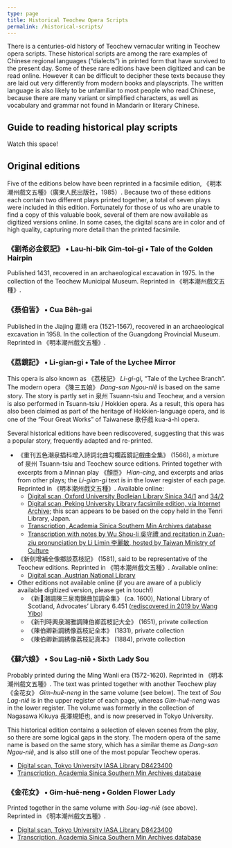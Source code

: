 ```yaml
---
type: page
title: Historical Teochew Opera Scripts
permalink: /historical-scripts/
---
```


There is a centuries-old history of Teochew vernacular writing in Teochew opera
scripts. These historical scripts are among the rare examples of Chinese
regional languages (“dialects”) in printed form that have survived to the
present day. Some of these rare editions have been digitized and can be read
online. However it can be difficult to decipher these texts because they are
laid out very differently from modern books and playscripts. The written
language is also likely to be unfamiliar to most people who read Chinese,
because there are many variant or simplified characters, as well as vocabulary
and grammar not found in Mandarin or literary Chinese.


Guide to reading historical play scripts
----------------------------------------

Watch this space!

Original editions
-----------------

Five of the editions below have been reprinted in a facsimile edition,
《明本潮州戲文五種》（廣東人民出版社，1985）. Because two of these editions
each contain two different plays printed together, a total of seven plays were
included in this edition. Fortunately for those of us who are unable to find a
copy of this valuable book, several of them are now available as digitized
versions online. In some cases, the digital scans are in color and of high
quality, capturing more detail than the printed facsimile.


### 《劉希必金釵記》 • Lau-hi-bik Gim-toi-gi • Tale of the Golden Hairpin

Published 1431, recovered in an archaeological excavation in 1975. In the
collection of the Teochew Municipal Museum. Reprinted in 《明本潮州戲文五種》.


### 《蔡伯皆》 • Cua Bêh-gai

Published in the Jiajing 嘉靖 era (1521-1567), recovered in an archaeological
excavation in 1958. In the collection of the Guangdong Provincial Museum.
Reprinted in 《明本潮州戲文五種》.


### 《荔鏡記》 • Li-gian-gi • Tale of the Lychee Mirror

This opera is also known as 《荔枝記》 *Li-gi-gi*, “Tale of the Lychee Branch”.
The modern opera 《陳三五娘》 *Dang-san Ngou-niê* is based on the same story.
The story is partly set in 泉州 Tsuann-tsiu and Teochew, and a version is also
performed in Tsuann-tsiu / Hokkien opera. As a result, this opera has also been
claimed as part of the heritage of Hokkien-language opera, and is one of the
“Four Great Works” of Taiwanese 歌仔戲 kua-á-hì opera.

Several historical editions have been rediscovered, suggesting that this was a
popular story, frequently adapted and re-printed.

 * 《重刊五色潮泉插科增入詩詞北曲勾欄荔鏡記戲曲全集》 (1566), a mixture of 泉州
   Tsuann-tsiu and Teochew source editions. Printed together with excerpts from a
   Minnan play 《顏臣》 *Hian-cing*, and excerpts and arias from other plays; the
   *Li-gian-gi* text is in the lower register of each page. Reprinted in
   《明本潮州戲文五種》. Available online:
   * [Digital scan, Oxford University Bodleian Library Sinica
     34/1](https://digital.bodleian.ox.ac.uk/objects/cb79b399-7272-4061-81e3-617828b50493/)
     and [34/2](https://digital.bodleian.ox.ac.uk/objects/0648fe4b-8463-490d-aa35-5d4ebf7af300/)
   * [Digital scan, Peking University Library facsimile edition, via Internet
     Archive](https://archive.org/details/02111377.cn); this scan appears to be
     based on the copy held in the Tenri Library, Japan.
   * [Transcription, Academia Sinica Southern Min Archives database](http://cls.lib.ntu.edu.tw/southernmin/lm_wanli/origin1/all_Text.asp)
   * [Transcription with notes by Wu Shou-li 吳守禮 and recitation in Zuan-ziu
     pronunciation by Li Limin 李麗敏, hosted by Taiwan Ministry of Culture](https://taiwanopera.moc.gov.tw/index/zh-tw/MirrorVideo)
 * 《新刻增補全像鄉談荔枝記》 (1581), said to be representative of the Teochew
   editions. Reprinted in 《明本潮州戲文五種》. Available online:
   * [Digital scan, Austrian National Library](https://onb.digital//result/1037167F)
 * Other editions not available online (if you are aware of a publicly
   available digitized version, please get in touch!)
   * 《新𢳣潮調陳三泉南錦曲加調全集》 (ca. 1600), National Library of Scotland,
     Advocates’ Library 6.451 ([rediscovered in 2019 by Wang
     Yibo](https://hdl.handle.net/1842/36643))
   * 《新刊時興泉潮雅調陳伯卿荔枝記大全》 (1651), private collection
   * 《陳伯卿新調綉像荔枝記全本》 (1831), private collection
   * 《陳伯卿新調綉像荔枝記真本》 (1884), private collection


### 《蘇六娘》 • Sou Lag-niê • Sixth Lady Sou

Probably printed during the Ming Wanli era (1572-1620). Reprinted in
《明本潮州戲文五種》. The text was printed together with another Teochew play
《金花女》 *Gim-huê-neng* in the same volume (see below). The text of *Sou
Lag-niê* is in the upper register of each page, whereas *Gim-huê-neng* was in
the lower register. The volume was formerly in the collection of Nagasawa
Kikuya 長澤規矩也, and is now preserved in Tokyo University.

This historical edition contains a selection of eleven scenes from the play, so
there are some logical gaps in the story. The modern opera of the same name is
based on the same story, which has a similar theme as *Dang-san Ngou-niê*, and
is also still one of the most popular Teochew operas.


 * [Digital scan, Tokyo University IASA Library
   D8423400](http://shanben.ioc.u-tokyo.ac.jp/main_p.php?nu=D8423400&order=rn_no&no=01753)
 * [Transcription, Academia Sinica Southern Min Archives
   database](http://cls.lib.ntu.edu.tw/southernmin/su_liu_niang/all_Text.asp)


### 《金花女》 • Gim-huê-neng • Golden Flower Lady

Printed together in the same volume with *Sou-lag-niê* (see above). Reprinted
in 《明本潮州戲文五種》.

 * [Digital scan, Tokyo University IASA Library
   D8423400](http://shanben.ioc.u-tokyo.ac.jp/main_p.php?nu=D8423400&order=rn_no&no=01753)
 * [Transcription, Academia Sinica Southern Min Archives
   database](http://cls.lib.ntu.edu.tw/southernmin/jin_hua_nv/all_Text.asp)

